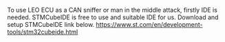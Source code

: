 To use LEO ECU as a CAN sniffer or man in the middle attack, firstly IDE is needed.
STMCubeIDE is free to use and suitable IDE for us. Download and setup STMCubeIDE link below.
https://www.st.com/en/development-tools/stm32cubeide.html
